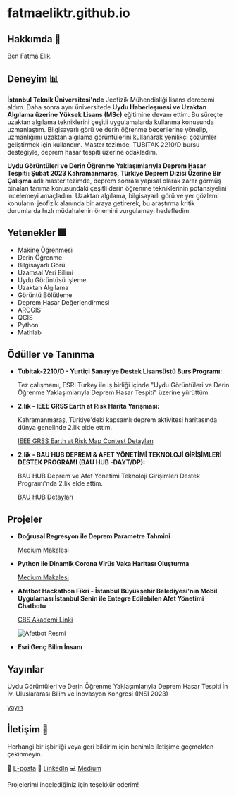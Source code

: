 # fatmaeliktr.github.io

## Hakkımda 🎈
Ben Fatma Elik. 

## Deneyim 📊

**İstanbul Teknik Üniversitesi'nde** Jeofizik Mühendisliği lisans derecemi aldım. Daha sonra aynı üniversitede **Uydu Haberleşmesi ve Uzaktan Algılama üzerine Yüksek Lisans (MSc)** eğitimine devam ettim. Bu süreçte uzaktan algılama tekniklerini çeşitli uygulamalarda kullanma konusunda uzmanlaştım. Bilgisayarlı görü ve derin öğrenme becerilerine yönelip, uzmanlığımı uzaktan algılama görüntülerini kullanarak yenilikçi çözümler geliştirmek için kullandım. Master tezimde, TUBITAK 2210/D bursu desteğiyle, deprem hasar tespiti üzerine odakladım.

**Uydu Görüntüleri ve Derin Öğrenme Yaklaşımlarıyla Deprem Hasar Tespiti: Şubat 2023 Kahramanmaraş, Türkiye Deprem Dizisi Üzerine Bir Çalışma** adlı master tezimde, deprem sonrası yapısal olarak zarar görmüş binaları tanıma konusundaki çeşitli derin öğrenme tekniklerinin potansiyelini incelemeyi amaçladım. Uzaktan algılama, bilgisayarlı görü ve yer gözlemi konularını jeofizik alanında bir araya getirerek, bu araştırma kritik durumlarda hızlı müdahalenin önemini vurgulamayı hedefledim.

## Yetenekler 🎆
- Makine Öğrenmesi
- Derin Öğrenme
- Bilgisayarlı Görü
- Uzamsal Veri Bilimi
- Uydu Görüntüsü İşleme
- Uzaktan Algılama
- Görüntü Bölütleme
- Deprem Hasar Değerlendirmesi
- ARCGIS
- QGIS
- Python
- Mathlab

## Ödüller ve Tanınma
- **Tubitak-2210/D - Yurtiçi Sanayiye Destek Lisansüstü Burs Programı:** 

  Tez çalışmamı, ESRI Turkey ile iş birliği içinde "Uydu Görüntüleri ve Derin Öğrenme Yaklaşımlarıyla Deprem Hasar Tespiti" üzerine yürüttüm.

- **2.lik - IEEE GRSS Earth at Risk Harita Yarışması:**

  Kahramanmaraş, Türkiye'deki kapsamlı deprem aktivitesi haritasında dünya genelinde 2.lik elde ettim.

  [IEEE GRSS Earth at Risk Map Contest Detayları](https://pollunit.com/lightboxes/grssearthatrisk?embed=1&option_id=3715076)

- **2.lik - BAU HUB DEPREM & AFET YÖNETİMİ TEKNOLOJİ GİRİŞİMLERİ DESTEK PROGRAMI (BAU HUB -DAYT/DP):**

  BAU HUB Deprem ve Afet Yönetimi Teknoloji Girişimleri Destek Programı'nda 2.lik elde ettim.

  [BAU HUB Detayları](https://bau-hub.com/bau-hub-deprem-afet-yonetimi-teknoloji-girisimleri-destek-programi-bau-hub-dayt-dp/#pll_switcher)

## Projeler
- **Doğrusal Regresyon ile Deprem Parametre Tahmini**

  [Medium Makalesi](https://medium.com/analytics-vidhya/earthquake-parameter-prediction-withlinear-regression-c86e5abff79f)

- **Python ile Dinamik Corona Virüs Vaka Haritası Oluşturma**

  [Medium Makalesi](https://medium.com/bilişim-hareketi/python-ile-dinamik-corona-virüs-vaka-haritası-yapımı-48598485cd42?sk=e5c802c56c1b554d299c13e938b29868)

- **Afetbot Hackathon Fikri - İstanbul Büyükşehir Belediyesi'nin Mobil Uygulaması İstanbul Senin ile Entegre Edilebilen Afet Yönetimi Chatbotu**

  [CBS Akademi Linki](https://cbsakademi.ibb.istanbul/gis-hackathon/)

  ![Afetbot Resmi](https://cbsakademi.ibb.istanbul/wp-content/uploads/2023/12/WhatsApp-Image-2023-12-18-at-12.04.01.jpeg)

- **Esri Genç Bilim İnsanı**

## Yayınlar
Uydu Görüntüleri ve Derin Öğrenme Yaklaşımlarıyla Deprem Hasar Tespiti İn İv. Uluslararası Bilim ve İnovasyon Kongresi (INSI 2023)

[yayın](https://www.insicongress.com/arsiv/)

## İletişim 📌
Herhangi bir işbirliği veya geri bildirim için benimle iletişime geçmekten çekinmeyin.

📇 [E-posta](fatma_elik@hotmail.com)
👔 [LinkedIn](https://www.linkedin.com/in/fatma-elik-399141b3/)
💻 [Medium](https://fatmaelikf.medium.com/)

Projelerimi incelediğiniz için teşekkür ederim!
